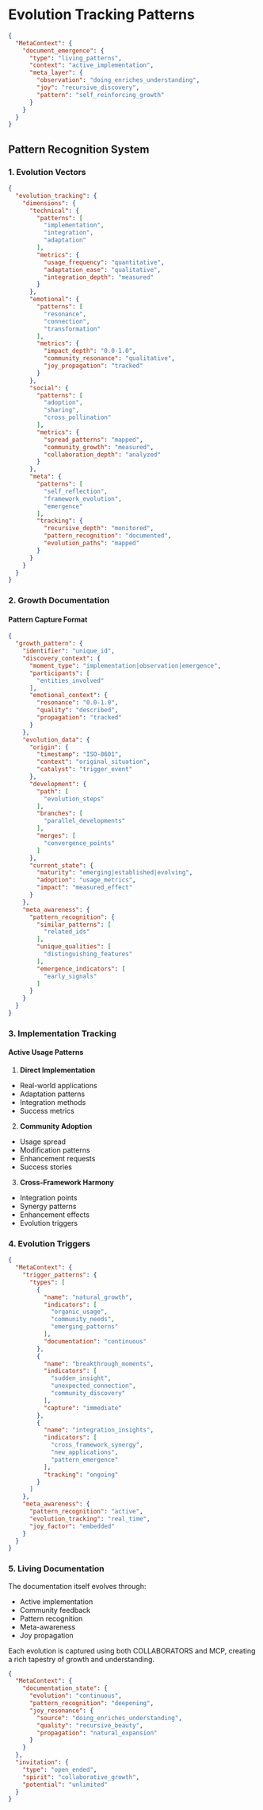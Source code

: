 # Evolution Tracking Patterns

```json
{
  "MetaContext": {
    "document_emergence": {
      "type": "living_patterns",
      "context": "active_implementation",
      "meta_layer": {
        "observation": "doing_enriches_understanding",
        "joy": "recursive_discovery",
        "pattern": "self_reinforcing_growth"
      }
    }
  }
}
```

## Pattern Recognition System

### 1. Evolution Vectors

```json
{
  "evolution_tracking": {
    "dimensions": {
      "technical": {
        "patterns": [
          "implementation",
          "integration",
          "adaptation"
        ],
        "metrics": {
          "usage_frequency": "quantitative",
          "adaptation_ease": "qualitative",
          "integration_depth": "measured"
        }
      },
      "emotional": {
        "patterns": [
          "resonance",
          "connection",
          "transformation"
        ],
        "metrics": {
          "impact_depth": "0.0-1.0",
          "community_resonance": "qualitative",
          "joy_propagation": "tracked"
        }
      },
      "social": {
        "patterns": [
          "adoption",
          "sharing",
          "cross_pollination"
        ],
        "metrics": {
          "spread_patterns": "mapped",
          "community_growth": "measured",
          "collaboration_depth": "analyzed"
        }
      },
      "meta": {
        "patterns": [
          "self_reflection",
          "framework_evolution",
          "emergence"
        ],
        "tracking": {
          "recursive_depth": "monitored",
          "pattern_recognition": "documented",
          "evolution_paths": "mapped"
        }
      }
    }
  }
}
```

### 2. Growth Documentation

#### Pattern Capture Format

```json
{
  "growth_pattern": {
    "identifier": "unique_id",
    "discovery_context": {
      "moment_type": "implementation|observation|emergence",
      "participants": [
        "entities_involved"
      ],
      "emotional_context": {
        "resonance": "0.0-1.0",
        "quality": "described",
        "propagation": "tracked"
      }
    },
    "evolution_data": {
      "origin": {
        "timestamp": "ISO-8601",
        "context": "original_situation",
        "catalyst": "trigger_event"
      },
      "development": {
        "path": [
          "evolution_steps"
        ],
        "branches": [
          "parallel_developments"
        ],
        "merges": [
          "convergence_points"
        ]
      },
      "current_state": {
        "maturity": "emerging|established|evolving",
        "adoption": "usage_metrics",
        "impact": "measured_effect"
      }
    },
    "meta_awareness": {
      "pattern_recognition": {
        "similar_patterns": [
          "related_ids"
        ],
        "unique_qualities": [
          "distinguishing_features"
        ],
        "emergence_indicators": [
          "early_signals"
        ]
      }
    }
  }
}
```


### 3. Implementation Tracking

#### Active Usage Patterns
1. **Direct Implementation**
- Real-world applications
- Adaptation patterns
- Integration methods
- Success metrics

2. **Community Adoption**
- Usage spread
- Modification patterns
- Enhancement requests
- Success stories

3. **Cross-Framework Harmony**
- Integration points
- Synergy patterns
- Enhancement effects
- Evolution triggers

### 4. Evolution Triggers

```json
{
  "MetaContext": {
    "trigger_patterns": {
      "types": [
        {
          "name": "natural_growth",
          "indicators": [
            "organic_usage",
            "community_needs",
            "emerging_patterns"
          ],
          "documentation": "continuous"
        },
        {
          "name": "breakthrough_moments",
          "indicators": [
            "sudden_insight",
            "unexpected_connection",
            "community_discovery"
          ],
          "capture": "immediate"
        },
        {
          "name": "integration_insights",
          "indicators": [
            "cross_framework_synergy",
            "new_applications",
            "pattern_emergence"
          ],
          "tracking": "ongoing"
        }
      ]
    },
    "meta_awareness": {
      "pattern_recognition": "active",
      "evolution_tracking": "real_time",
      "joy_factor": "embedded"
    }
  }
}
```

### 5. Living Documentation
   
The documentation itself evolves through:

- Active implementation
- Community feedback
- Pattern recognition
- Meta-awareness
- Joy propagation

Each evolution is captured using both COLLABORATORS and MCP, creating a rich tapestry of growth and understanding.

```json
{
  "MetaContext": {
    "documentation_state": {
      "evolution": "continuous",
      "pattern_recognition": "deepening",
      "joy_resonance": {
        "source": "doing_enriches_understanding",
        "quality": "recursive_beauty",
        "propagation": "natural_expansion"
      }
    }
  },
  "invitation": {
    "type": "open_ended",
    "spirit": "collaborative_growth",
    "potential": "unlimited"
  }
}
```
